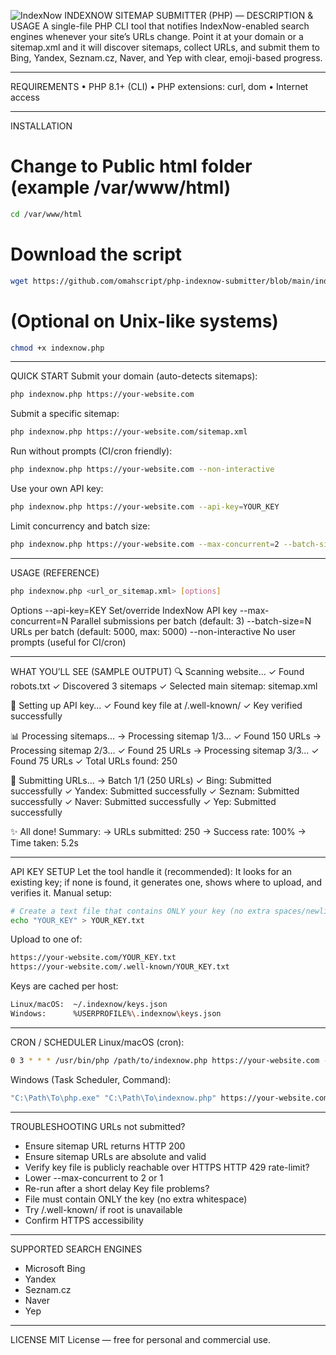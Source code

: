 ![IndexNow](https://github.com/user-attachments/assets/e19fc198-dda8-4269-896d-5e13d90fc99d)
INDEXNOW SITEMAP SUBMITTER (PHP) — DESCRIPTION & USAGE
A single-file PHP CLI tool that notifies IndexNow-enabled search engines whenever your site’s URLs change.
Point it at your domain or a sitemap.xml and it will discover sitemaps, collect URLs, and submit them to Bing, Yandex, Seznam.cz, Naver, and Yep with clear, emoji-based progress.
________________________________________
REQUIREMENTS
•	PHP 8.1+ (CLI)
•	PHP extensions: curl, dom
•	Internet access
________________________________________
INSTALLATION
# Change to Public html folder (example /var/www/html)
```bash
cd /var/www/html
```
# Download the script 
```bash
wget https://github.com/omahscript/php-indexnow-submitter/blob/main/indexnow.php
```

# (Optional on Unix-like systems)
```bash
chmod +x indexnow.php
```

________________________________________
QUICK START
Submit your domain (auto-detects sitemaps):
```bash
php indexnow.php https://your-website.com
```

Submit a specific sitemap:
```bash
php indexnow.php https://your-website.com/sitemap.xml
```

Run without prompts (CI/cron friendly):
```bash
php indexnow.php https://your-website.com --non-interactive
```

Use your own API key:
```bash
php indexnow.php https://your-website.com --api-key=YOUR_KEY
```

Limit concurrency and batch size:
```bash
php indexnow.php https://your-website.com --max-concurrent=2 --batch-size=2000
```

________________________________________
USAGE (REFERENCE)
```bash
php indexnow.php <url_or_sitemap.xml> [options]
```

Options
--api-key=KEY          Set/override IndexNow API key
--max-concurrent=N     Parallel submissions per batch (default: 3)
--batch-size=N         URLs per batch (default: 5000, max: 5000)
--non-interactive      No user prompts (useful for CI/cron)
________________________________________
WHAT YOU’LL SEE (SAMPLE OUTPUT)
🔍 Scanning website...
  ✓ Found robots.txt
  ✓ Discovered 3 sitemaps
  ✓ Selected main sitemap: sitemap.xml

🔑 Setting up API key...
  ✓ Found key file at /.well-known/
  ✓ Key verified successfully

📊 Processing sitemaps...
  → Processing sitemap 1/3...
    ✓ Found 150 URLs
  → Processing sitemap 2/3...
    ✓ Found 25 URLs
  → Processing sitemap 3/3...
    ✓ Found 75 URLs
  ✓ Total URLs found: 250

🚀 Submitting URLs...
  → Batch 1/1 (250 URLs)
    ✓ Bing: Submitted successfully
    ✓ Yandex: Submitted successfully
    ✓ Seznam: Submitted successfully
    ✓ Naver: Submitted successfully
    ✓ Yep: Submitted successfully

✨ All done! Summary:
  → URLs submitted: 250
  → Success rate: 100%
  → Time taken: 5.2s
________________________________________
API KEY SETUP
Let the tool handle it (recommended): It looks for an existing key; if none is found, it generates one, shows where to upload, and verifies it.
Manual setup:
```bash
# Create a text file that contains ONLY your key (no extra spaces/newlines)
echo "YOUR_KEY" > YOUR_KEY.txt
```

Upload to one of:
```bash
https://your-website.com/YOUR_KEY.txt
https://your-website.com/.well-known/YOUR_KEY.txt
```

Keys are cached per host:
```bash
Linux/macOS:  ~/.indexnow/keys.json
Windows:      %USERPROFILE%\.indexnow\keys.json
```

________________________________________
CRON / SCHEDULER
Linux/macOS (cron):
```bash
0 3 * * * /usr/bin/php /path/to/indexnow.php https://your-website.com --non-interactive >> /var/log/indexnow.log 2>&1
```
Windows (Task Scheduler, Command):
```bash
"C:\Path\To\php.exe" "C:\Path\To\indexnow.php" https://your-website.com --non-interactive
```
________________________________________
TROUBLESHOOTING
URLs not submitted?
- Ensure sitemap URL returns HTTP 200
- Ensure sitemap URLs are absolute and valid
- Verify key file is publicly reachable over HTTPS
HTTP 429 rate-limit?
- Lower --max-concurrent to 2 or 1
- Re-run after a short delay
Key file problems?
- File must contain ONLY the key (no extra whitespace)
- Try /.well-known/ if root is unavailable
- Confirm HTTPS accessibility
________________________________________
SUPPORTED SEARCH ENGINES
- Microsoft Bing
- Yandex
- Seznam.cz
- Naver
- Yep
________________________________________
LICENSE
MIT License — free for personal and commercial use.

